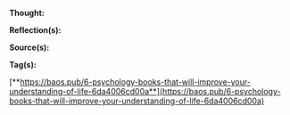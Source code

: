 **Thought:**

**Reflection(s):**

**Source(s):**

**Tag(s):**


[**https://baos.pub/6-psychology-books-that-will-improve-your-understanding-of-life-6da4006cd00a**](https://baos.pub/6-psychology-books-that-will-improve-your-understanding-of-life-6da4006cd00a)
